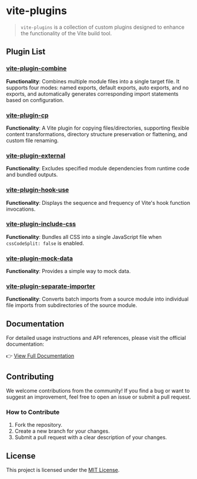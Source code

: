 # vite-plugins

> `vite-plugins` is a collection of custom plugins designed to enhance the functionality of the Vite build tool.

## Plugin List

### [vite-plugin-combine](/plugins/vite-plugin-combine/quick-start)

**Functionality**: Combines multiple module files into a single target file. It supports four modes: named exports, default exports, auto exports, and no exports, and automatically generates corresponding import statements based on configuration.

### [vite-plugin-cp](/plugins/vite-plugin-cp/quick-start)

**Functionality**: A Vite plugin for copying files/directories, supporting flexible content transformations, directory structure preservation or flattening, and custom file renaming.

### [vite-plugin-external](/plugins/vite-plugin-external/quick-start)

**Functionality**: Excludes specified module dependencies from runtime code and bundled outputs.

### [vite-plugin-hook-use](/plugins/vite-plugin-hook-use/quick-start)

**Functionality**: Displays the sequence and frequency of Vite's hook function invocations.

### [vite-plugin-include-css](/plugins/vite-plugin-include-css/quick-start)

**Functionality**: Bundles all CSS into a single JavaScript file when `cssCodeSplit: false` is enabled.

### [vite-plugin-mock-data](/plugins/vite-plugin-mock-data/quick-start)

**Functionality**: Provides a simple way to mock data.

### [vite-plugin-separate-importer](/plugins/vite-plugin-separate-importer/quick-start)

**Functionality**: Converts batch imports from a source module into individual file imports from subdirectories of the source module.

## Documentation

For detailed usage instructions and API references, please visit the official documentation:

👉 [View Full Documentation](https://fengxinming.github.io/vite-plugins/)

## Contributing

We welcome contributions from the community! If you find a bug or want to suggest an improvement, feel free to open an issue or submit a pull request.

### How to Contribute
1. Fork the repository.
2. Create a new branch for your changes.
3. Submit a pull request with a clear description of your changes.

## License

This project is licensed under the [MIT License](LICENSE).